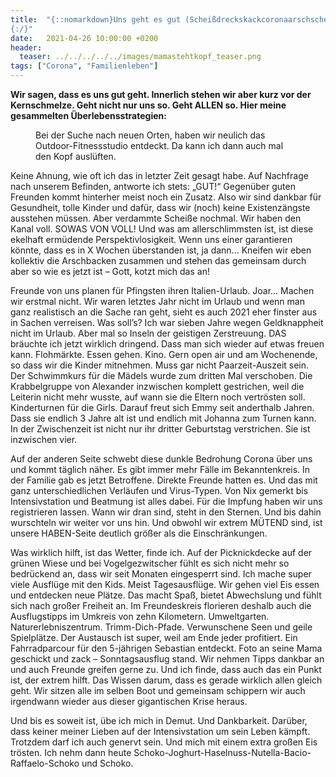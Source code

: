 ```yaml
---
title:  "{::nomarkdown}Uns geht es gut (Scheißdreckskackcoronaarschscheißenervtman!!!)
{:/}"
date:   2021-04-26 10:00:00 +0200
header:
  teaser: ../../../../../images/mamastehtkopf_teaser.png
tags: ["Corona", "Familienleben"]
---
```


**Wir sagen, dass es uns gut geht. Innerlich stehen wir aber kurz vor der Kernschmelze. Geht nicht nur uns so. Geht ALLEN so. Hier meine gesammelten Überlebensstrategien:**

<figure>
  <img src="../../../../../images/mamastehtkopf.png" alt="">
  <figcaption>Bei der Suche nach neuen Orten, haben wir neulich das Outdoor-Fitnessstudio entdeckt. Da kann ich dann auch mal den Kopf auslüften.</figcaption>
</figure> 

Keine Ahnung, wie oft ich das in letzter Zeit gesagt habe. Auf Nachfrage nach unserem Befinden, antworte ich stets: „GUT!“ Gegenüber guten Freunden kommt hinterher meist noch ein Zusatz. Also wir sind dankbar für Gesundheit, tolle Kinder und dafür, dass wir (noch) keine Existenzängste ausstehen müssen. Aber verdammte Scheiße nochmal. Wir haben den Kanal voll. SOWAS VON VOLL! Und was am allerschlimmsten ist, ist diese ekelhaft ermüdende Perspektivlosigkeit. Wenn uns einer garantieren könnte, dass es in X Wochen überstanden ist, ja dann… Kneifen wir eben kollektiv die Arschbacken zusammen und stehen das gemeinsam durch aber so wie es jetzt ist – Gott, kotzt mich das an!

Freunde von uns planen für Pfingsten ihren Italien-Urlaub. Joar… Machen wir erstmal nicht. Wir waren letztes Jahr nicht im Urlaub und wenn man ganz realistisch an die Sache ran geht, sieht es auch 2021 eher finster aus in Sachen verreisen. Was soll’s? Ich war sieben Jahre wegen Geldknappheit nicht im Urlaub. Aber mal so Inseln der geistigen Zerstreuung. DAS bräuchte ich jetzt wirklich dringend. Dass man sich wieder auf etwas freuen kann. Flohmärkte. Essen gehen. Kino. Gern open air und am Wochenende, so dass wir die Kinder mitnehmen. Muss gar nicht Paarzeit-Auszeit sein. Der Schwimmkurs für die Mädels wurde zum dritten Mal verschoben. Die Krabbelgruppe von Alexander inzwischen komplett gestrichen, weil die Leiterin nicht mehr wusste, auf wann sie die Eltern noch vertrösten soll. Kinderturnen für die Girls. Darauf freut sich Emmy seit anderthalb Jahren. Dass sie endlich 3 Jahre alt ist und endlich mit Johanna zum Turnen kann. In der Zwischenzeit ist nicht nur ihr dritter Geburtstag verstrichen. Sie ist inzwischen vier. 

Auf der anderen Seite schwebt diese dunkle Bedrohung Corona über uns und kommt täglich näher. Es gibt immer mehr Fälle im Bekanntenkreis. In der Familie gab es jetzt Betroffene. Direkte Freunde hatten es. Und das mit ganz unterschiedlichen Verläufen und Virus-Typen. Von Nix gemerkt bis Intensivstation und Beatmung ist alles dabei. Für die Impfung haben wir uns registrieren lassen. Wann wir dran sind, steht in den Sternen. Und bis dahin wurschteln wir weiter vor uns hin. Und obwohl wir extrem MÜTEND sind, ist unsere HABEN-Seite deutlich größer als die Einschränkungen. 

Was wirklich hilft, ist das Wetter, finde ich. Auf der Picknickdecke auf der grünen Wiese und bei Vogelgezwitscher fühlt es sich nicht mehr so bedrückend an, dass wir seit Monaten eingesperrt sind. Ich mache super viele Ausflüge mit den Kids. Meist Tagesausflüge. Wir gehen viel Eis essen und entdecken neue Plätze. Das macht Spaß, bietet Abwechslung und fühlt sich nach großer Freiheit an. Im Freundeskreis florieren deshalb auch die Ausflugstipps im Umkreis von zehn Kilometern. Umweltgarten. Naturerlebniszentrum. Trimm-Dich-Pfade. Verwunschene Seen und geile Spielplätze. Der Austausch ist super, weil am Ende jeder profitiert. Ein Fahrradparcour für den 5-jährigen Sebastian entdeckt. Foto an seine Mama geschickt und zack – Sonntagsausflug stand. Wir nehmen Tipps dankbar an und auch Freunde greifen gerne zu. Und ich finde, dass auch das ein Punkt ist, der extrem hilft. Das Wissen darum, dass es gerade wirklich allen gleich geht. Wir sitzen alle im selben Boot und gemeinsam schippern wir auch irgendwann wieder aus dieser gigantischen Krise heraus. 

Und bis es soweit ist, übe ich mich in Demut. Und Dankbarkeit. Darüber, dass keiner meiner Lieben auf der Intensivstation um sein Leben kämpft. Trotzdem darf ich auch genervt sein. Und mich mit einem extra großen Eis trösten. Ich nehm dann heute Schoko-Joghurt-Haselnuss-Nutella-Bacio-Raffaelo-Schoko und Schoko. 

 






 


 
 






















 








 

   



















  












 






 





  


  






					 


 
 








